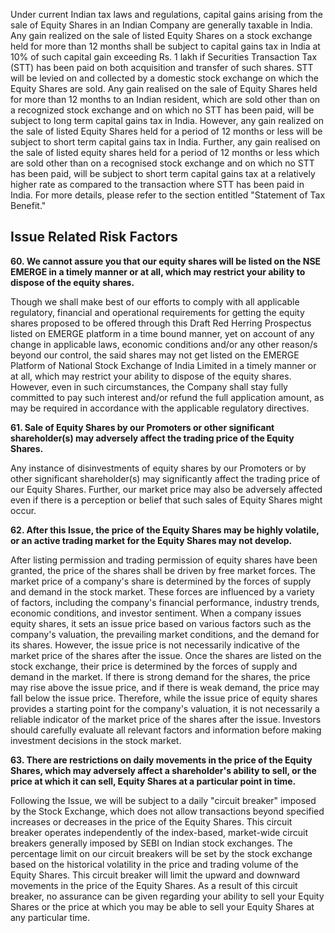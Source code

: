 Under current Indian tax laws and regulations, capital gains arising from the sale of Equity Shares in an Indian Company are generally taxable in India. Any gain realized on the sale of listed Equity Shares on a stock exchange held for more than 12 months shall be subject to capital gains tax in India at 10% of such capital gain exceeding Rs. 1 lakh if Securities Transaction Tax (STT) has been paid on both acquisition and transfer of such shares. STT will be levied on and collected by a domestic stock exchange on which the Equity Shares are sold. Any gain realised on the sale of Equity Shares held for more than 12 months to an Indian resident, which are sold other than on a recognized stock exchange and on which no STT has been paid, will be subject to long term capital gains tax in India. However, any gain realized on the sale of listed Equity Shares held for a period of 12 months or less will be subject to short term capital gains tax in India. Further, any gain realised on the sale of listed equity shares held for a period of 12 months or less which are sold other than on a recognised stock exchange and on which no STT has been paid, will be subject to short term capital gains tax at a relatively higher rate as compared to the transaction where STT has been paid in India. For more details, please refer to the section entitled "Statement of Tax Benefit."

## Issue Related Risk Factors

**60. We cannot assure you that our equity shares will be listed on the NSE EMERGE in a timely manner or at all, which may restrict your ability to dispose of the equity shares.**

Though we shall make best of our efforts to comply with all applicable regulatory, financial and operational requirements for getting the equity shares proposed to be offered through this Draft Red Herring Prospectus listed on EMERGE platform in a time bound manner, yet on account of any change in applicable laws, economic conditions and/or any other reason/s beyond our control, the said shares may not get listed on the EMERGE Platform of National Stock Exchange of India Limited in a timely manner or at all, which may restrict your ability to dispose of the equity shares. However, even in such circumstances, the Company shall stay fully committed to pay such interest and/or refund the full application amount, as may be required in accordance with the applicable regulatory directives.

**61. Sale of Equity Shares by our Promoters or other significant shareholder(s) may adversely affect the trading price of the Equity Shares.**

Any instance of disinvestments of equity shares by our Promoters or by other significant shareholder(s) may significantly affect the trading price of our Equity Shares. Further, our market price may also be adversely affected even if there is a perception or belief that such sales of Equity Shares might occur.

**62. After this Issue, the price of the Equity Shares may be highly volatile, or an active trading market for the Equity Shares may not develop.**

After listing permission and trading permission of equity shares have been granted, the price of the shares shall be driven by free market forces. The market price of a company's share is determined by the forces of supply and demand in the stock market. These forces are influenced by a variety of factors, including the company's financial performance, industry trends, economic conditions, and investor sentiment. When a company issues equity shares, it sets an issue price based on various factors such as the company's valuation, the prevailing market conditions, and the demand for its shares. However, the issue price is not necessarily indicative of the market price of the shares after the issue. Once the shares are listed on the stock exchange, their price is determined by the forces of supply and demand in the market. If there is strong demand for the shares, the price may rise above the issue price, and if there is weak demand, the price may fall below the issue price. Therefore, while the issue price of equity shares provides a starting point for the company's valuation, it is not necessarily a reliable indicator of the market price of the shares after the issue. Investors should carefully evaluate all relevant factors and information before making investment decisions in the stock market.

**63. There are restrictions on daily movements in the price of the Equity Shares, which may adversely affect a shareholder's ability to sell, or the price at which it can sell, Equity Shares at a particular point in time.**

Following the Issue, we will be subject to a daily "circuit breaker" imposed by the Stock Exchange, which does not allow transactions beyond specified increases or decreases in the price of the Equity Shares. This circuit breaker operates independently of the index-based, market-wide circuit breakers generally imposed by SEBI on Indian stock exchanges. The percentage limit on our circuit breakers will be set by the stock exchange based on the historical volatility in the price and trading volume of the Equity Shares. This circuit breaker will limit the upward and downward movements in the price of the Equity Shares. As a result of this circuit breaker, no assurance can be given regarding your ability to sell your Equity Shares or the price at which you may be able to sell your Equity Shares at any particular time.